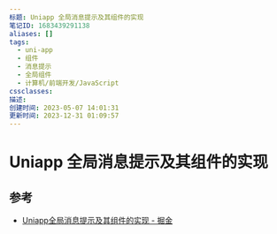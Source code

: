 ```yaml
---
标题: Uniapp 全局消息提示及其组件的实现
笔记ID: 1683439291138
aliases: []
tags:
  - uni-app
  - 组件
  - 消息提示
  - 全局组件
  - 计算机/前端开发/JavaScript
cssclasses: 
描述: 
创建时间: 2023-05-07 14:01:31
更新时间: 2023-12-31 01:09:57
---
```


# Uniapp 全局消息提示及其组件的实现

## 参考

- [Uniapp全局消息提示及其组件的实现 - 掘金](https://juejin.cn/post/7107442847422349326)
